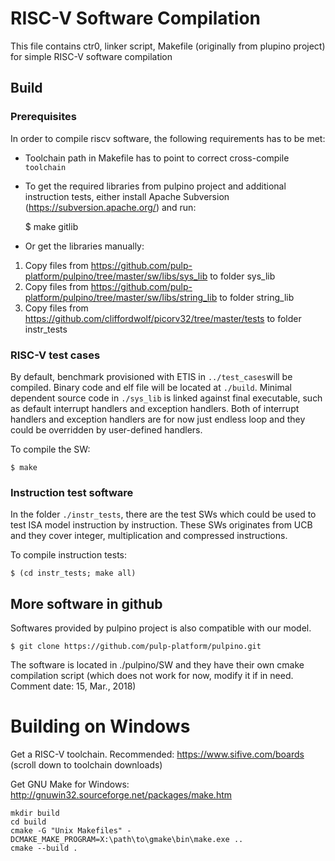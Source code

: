 # RISC-V Software Compilation

This file contains ctr0, linker script, Makefile (originally from plupino
project) for simple RISC-V software compilation

## Build
### Prerequisites
In order to compile riscv software, the following requirements has to be
met:

  - Toolchain path in Makefile has to point to correct cross-compile
  `toolchain`

  - To get the required libraries from pulpino project and additional
  instruction tests, either install Apache Subversion 
  (https://subversion.apache.org/) and run:

	$ make gitlib
    
  - Or get the libraries manually:
  1) Copy files from 
  https://github.com/pulp-platform/pulpino/tree/master/sw/libs/sys_lib
  to folder sys_lib
  2) Copy files from 
  https://github.com/pulp-platform/pulpino/tree/master/sw/libs/string_lib
  to folder string_lib
  3) Copy files from 
  https://github.com/cliffordwolf/picorv32/tree/master/tests
  to folder instr_tests

### RISC-V test cases

By default, benchmark provisioned with ETIS in `../test_cases`will be
compiled. Binary code and elf file will be located at `./build`. Minimal
dependent source code in `./sys_lib` is linked against final executable,
such as default interrupt handlers and exception handlers. Both of interrupt
handlers and exception handlers are for now just endless loop and they
could be overridden by user-defined handlers.

To compile the SW:

	$ make

### Instruction test software

In the folder `./instr_tests`, there are the test SWs which could be used
to test ISA model instruction by instruction. These SWs originates from
UCB and they cover integer, multiplication and compressed instructions.

 To compile instruction tests:

	$ (cd instr_tests; make all)

## More software in github

Softwares provided by pulpino project is also compatible with our model.

	$ git clone https://github.com/pulp-platform/pulpino.git

The software is located in ./pulpino/SW and they have their own cmake
compilation script (which does not work for now, modify it if in need.
Comment date: 15, Mar., 2018)

# Building on Windows

Get a RISC-V toolchain. Recommended: https://www.sifive.com/boards (scroll down to toolchain downloads)

Get GNU Make for Windows: http://gnuwin32.sourceforge.net/packages/make.htm

    mkdir build
    cd build
    cmake -G "Unix Makefiles" -DCMAKE_MAKE_PROGRAM=X:\path\to\gmake\bin\make.exe ..
    cmake --build .
